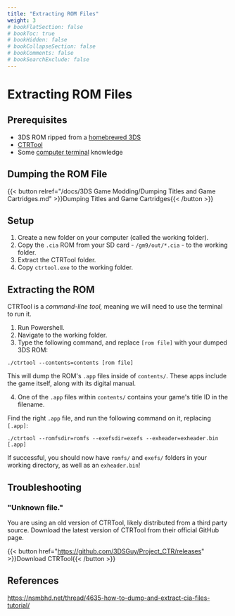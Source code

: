 ```yaml
---
title: "Extracting ROM Files"
weight: 3
# bookFlatSection: false
# bookToc: true
# bookHidden: false
# bookCollapseSection: false
# bookComments: false
# bookSearchExclude: false
---
```


# Extracting ROM Files

## Prerequisites
- 3DS ROM ripped from a [homebrewed 3DS](/docs/3ds-game-modding/3ds-homebrew-guide/)
- [CTRTool](https://github.com/3DSGuy/Project_CTR/releases)
- Some [computer terminal](/docs/appendix/using-the-terminal/) knowledge

## Dumping the ROM File

{{< button relref="/docs/3DS Game Modding/Dumping Titles and Game Cartridges.md" >}}Dumping Titles and Game Cartridges{{< /button >}}


## Setup

1. Create a new folder on your computer (called the working folder).
2. Copy the `.cia` ROM from your SD card - `/gm9/out/*.cia` - to the working folder.
3. Extract the CTRTool folder.
4. Copy `ctrtool.exe` to the working folder.

## Extracting the ROM

CTRTool is a *command-line tool,* meaning we will need to use the terminal to run it.

1. Run Powershell.
2. Navigate to the working folder.
3. Type the following command, and replace `[rom file]` with your dumped 3DS ROM:

```
./ctrtool --contents=contents [rom file]
```

This will dump the ROM's `.app` files inside of `contents/`. These apps include the game itself, along with its digital manual.

4. One of the `.app` files within `contents/` contains your game's title ID in the filename.

Find the right `.app` file, and run the following command on it, replacing `[.app]`:

```
./ctrtool --romfsdir=romfs --exefsdir=exefs --exheader=exheader.bin [.app]
```

If successful, you should now have `romfs/` and `exefs/` folders in your working directory, as well as an `exheader.bin`!

## Troubleshooting

### "Unknown file."

You are using an old version of CTRTool, likely distributed from a third party source. Download the latest version of CTRTool from their official GitHub page.

{{< button href="https://github.com/3DSGuy/Project_CTR/releases" >}}Download CTRTool{{< /button >}}

## References

https://nsmbhd.net/thread/4635-how-to-dump-and-extract-cia-files-tutorial/